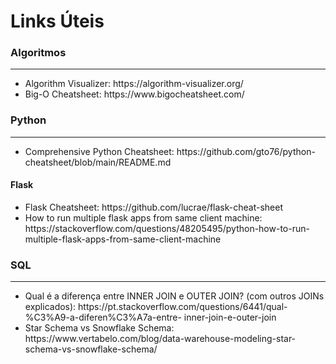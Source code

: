 <H1>Links Úteis</H1>

<H3>Algoritmos</H3>
<hr />
<ul>
  <li>Algorithm Visualizer: https://algorithm-visualizer.org/ </li>
  <li>Big-O Cheatsheet: https://www.bigocheatsheet.com/</li>
</ul>


<H3>Python</H3>
<hr />
<ul>
  <li>Comprehensive Python Cheatsheet: https://github.com/gto76/python-cheatsheet/blob/main/README.md </li>
</ul>

<H4>Flask</H4>
<ul>
  <li>Flask Cheatsheet: https://github.com/lucrae/flask-cheat-sheet</li>
  <li>How to run multiple flask apps from same client machine: https://stackoverflow.com/questions/48205495/python-how-to-run-multiple-flask-apps-from-same-client-machine</li>
</ul>

<H3>SQL</H3>
<hr />
<ul>
  <li>Qual é a diferença entre INNER JOIN e OUTER JOIN? (com outros JOINs explicados): https://pt.stackoverflow.com/questions/6441/qual-%C3%A9-a-diferen%C3%A7a-entre-      inner-join-e-outer-join</li>
  <li>Star Schema vs Snowflake Schema: https://www.vertabelo.com/blog/data-warehouse-modeling-star-schema-vs-snowflake-schema/</li>
</ul>
